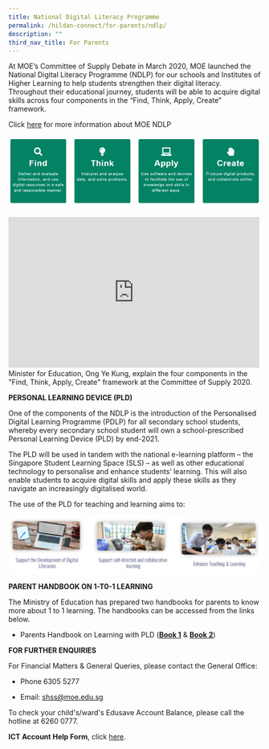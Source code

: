 ```yaml
---
title: National Digital Literacy Programme
permalink: /hildan-connect/for-parents/ndlp/
description: ""
third_nav_title: For Parents
---
```

<style> { margin:0;} </style>At MOE’s Committee of Supply Debate in March 2020, MOE launched the National Digital Literacy Programme (NDLP) for our schools and Institutes of Higher Learning to help students strengthen their digital literacy. Throughout their educational journey, students will be able to acquire digital skills across four components in the “Find, Think, Apply, Create” framework.&nbsp;

  
Click [here](https://www.moe.gov.sg/microsites/cos2020/refreshing-our-curriculum/strengthen-digital-literacy.html) for more information about MOE NDLP

![](/images/ndlp1.png)

<iframe width="500" height="300" src="https://www.youtube.com/embed/3FKftVAU4eI" title="Strengthening digital literacy of students | Committee of Supply 2020" frameborder="0" allow="accelerometer; autoplay; clipboard-write; encrypted-media; gyroscope; picture-in-picture" allowfullscreen=""></iframe>

<style> { margin:0;} </style>Minister for Education, Ong Ye Kung, explain the four components in the "Find, Think, Apply, Create" framework at the Committee of Supply 2020.

**PERSONAL LEARNING DEVICE (PLD)**

<style> { margin:0;} </style>One of the components of the NDLP is the introduction of the Personalised Digital Learning Programme (PDLP) for all secondary school students, whereby every secondary school student will own a school-prescribed Personal Learning Device (PLD) by end-2021.
<p></p>
<style> { margin:0;} </style>The PLD will be used in tandem with the national e-learning platform – the Singapore Student Learning Space (SLS) – as well as other educational technology to personalise and enhance students’ learning. This will also enable students to acquire digital skills and apply these skills as they navigate an increasingly digitalised world.

The use of the PLD for teaching and learning aims to:

![](/images/ndlp2.png)

**PARENT HANDBOOK ON 1-T0-1 LEARNING**

The Ministry of Education has prepared two handbooks for parents to know more about 1 to 1 learning. The handbooks can be accessed from the links below.
*   Parents Handbook on Learning with PLD ([**Book 1**](https://drive.google.com/file/d/10j-OBN-ER_c0XKQTh5fhedcfKzil6EYD/view?usp=sharing) &amp; [**Book 2**](https://drive.google.com/file/d/1C-1lTQfnqa4k3oaeTK0jjP-GBeRrIMuh/view?usp=sharing))

**FOR FURTHER ENQUIRIES**

For Financial Matters &amp; General Queries, please contact the General Office:

*   Phone 6305 5277
    
*   Email: [shss@moe.edu.sg](mailto:shss@moe.edu.sg)

<style> { margin:0;} </style>To check your child's/ward's Edusave Account Balance, please call the hotline at 6260 0777.

**ICT Account Help Form**, click [here](https://sthildassec.moe.edu.sg/information/ict-account-help-form).